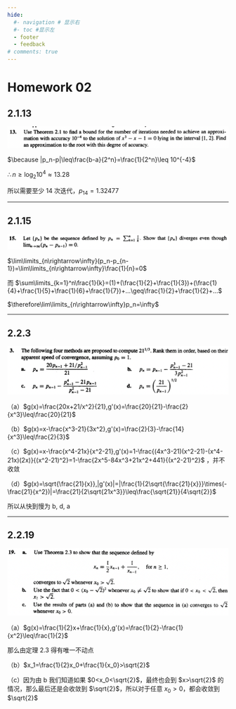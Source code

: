 ```yaml
---
hide:
  #- navigation # 显示右
  #- toc #显示左
  - footer
  - feedback
# comments: true
--- 
```


# Homework 02

## 2.1.13

![](../../../assets/Pasted%20image%2020250227220401.png)

$\because |p_n-p|\leq\frac{b-a}{2^n}=\frac{1}{2^n}\leq 10^{-4}$

$\therefore n\geq\log_{2}{10^4}\approx 13.28$

所以需要至少 14 次迭代，$p_{14}=1.32477$

***
## 2.1.15

![](../../../assets/Pasted%20image%2020250227221659.png)

$\lim\limits_{n\rightarrow\infty}(p_n-p_{n-1})=\lim\limits_{n\rightarrow\infty}\frac{1}{n}=0$

而 $\sum\limits_{k=1}^n\frac{1}{k}=(1)+(\frac{1}{2}+\frac{1}{3})+(\frac{1}{4}+\frac{1}{5}+\frac{1}{6}+\frac{1}{7})+...\geq\frac{1}{2}+\frac{1}{2}+...$

$\therefore\lim\limits_{n\rightarrow\infty}p_n=\infty$
***
## 2.2.3

![](../../../assets/Pasted%20image%2020250227221747.png)

（a）$g(x)=\frac{20x+21/x^2}{21},g'(x)=\frac{20}{21}-\frac{2}{x^3}\leq\frac{20}{21}$

（b）$g(x)=x-\frac{x^3-21}{3x^2},g'(x)=\frac{2}{3}-\frac{14}{x^3}\leq\frac{2}{3}$

（c）$g(x)=x-\frac{x^4-21x}{x^2-21},g'(x)=1-\frac{(4x^3-21)(x^2-21)-(x^4-21x)(2x)}{(x^2-21)^2}=1-\frac{2x^5-84x^3+21x^2+441}{(x^2-21)^2}$ ，并不收敛

（d）$g(x)=\sqrt{\frac{21}{x}},|g'(x)|=|\frac{1}{2\sqrt{\frac{21}{x}}}\times(-\frac{21}{x^2})|=\frac{21}{2\sqrt{21x^3}}\leq\frac{\sqrt{21}}{4\sqrt{2}}$

所以从快到慢为 b, d, a
***
## 2.2.19

![](../../../assets/Pasted%20image%2020250227221821.png)

（a）$g(x)=\frac{1}{2}x+\frac{1}{x},g'(x)=\frac{1}{2}-\frac{1}{x^2}\leq\frac{1}{2}$

那么由定理 2.3 得有唯一不动点

（b）$x_1=\frac{1}{2}x_0+\frac{1}{x_0}>\sqrt{2}$

（c）因为由 b 我们知道如果 $0<x_0<\sqrt{2}$，最终也会到 $x>\sqrt{2}$ 的情况，那么最后还是会收敛到 $\sqrt{2}$，所以对于任意 $x_0>0$，都会收敛到 $\sqrt{2}$